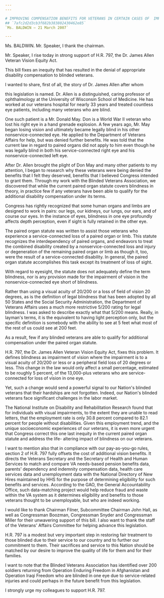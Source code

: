```yaml
---
---

# IMPROVING COMPENSATION BENEFITS FOR VETERANS IN CERTAIN CASES OF  IMPAIRMENT OF VISION INVOLVING BOTH EYES
## `7afc2d2d3cb3f682b383802430462e85`
`Ms. BALDWIN — 21 March 2007`

---
```



Ms. BALDWIN. Mr. Speaker, I thank the chairman.

Mr. Speaker, I rise today in strong support of H.R. 797, the Dr. 
James Allen Veteran Vision Equity Act.

This bill fixes an inequity that has resulted in the denial of 
appropriate disability compensation to blinded veterans.

I wanted to share, first of all, the story of Dr. James Allen after 
whom


this legislation is named. Dr. Allen is a distinguished, caring 
professor of ophthalmology at the University of Wisconsin School of 
Medicine. He has worked at our veterans hospital for nearly 33 years 
and treated countless eye patients, including many veterans who are 
blind.

One such patient is a Mr. Donald May. Don is a World War II veteran 
who lost his right eye in a hand grenade explosion. A few years ago, 
Mr. May began losing vision and ultimately became legally blind in his 
other nonservice-connected eye. He applied to the Department of 
Veterans Affairs for help, but was denied further benefits. He was told 
that the current law in regard to paired organs did not apply to him 
even though he was legally blind in both his service-connected right 
eye and his nonservice-connected left eye.

After Dr. Allen brought the plight of Don May and many other patients 
to my attention, I began to research why these veterans were being 
denied the benefits that I felt they deserved, benefits that I believed 
Congress intended to grant them. Through my work with the Blinded 
Veterans Association, we discovered that while the current paired organ 
statute covers blindness in theory, in practice few if any veterans 
have been able to qualify for the additional disability compensation 
under its terms.

Congress has rightly recognized that some human organs and limbs are 
designed to work in pairs: our legs, our kidneys, our lungs, our ears, 
and of course our eyes. In the instance of eyes, blindness in one eye 
profoundly affects depth perception, even if sight is fully retained in 
the other eye.

The paired organ statute was written to assist those veterans who 
experience a service-connected loss of a paired organ or limb. This 
statute recognizes the interdependency of paired organs, and endeavors 
to treat the combined disability created by a nonservice-connected loss 
and injury or degeneration of the remaining paired organ or limb as 
though it, too, were the result of a service-connected disability. In 
general, the paired organ statute accomplishes this task except its 
treatment of loss of sight.

With regard to eyesight, the statute does not adequately define the 
term blindness, nor is any provision made for the impairment of vision 
in the nonservice-connected eye short of blindness.

Rather than using a visual acuity of 20/200 or a loss of field of 
vision 20 degrees, as is the definition of legal blindness that has 
been adopted by all 50 States and the Social Security Administration, 
the Department of Veterans Affairs uses a much more restrictive 5/200 
rating for legal blindness. I was asked to describe exactly what that 
5/200 means. Really, in layman's terms, it is the equivalent to having 
light perception only, but the specific definition is somebody with the 
ability to see at 5 feet what most of the rest of us could see at 200 
feet.

As a result, few if any blinded veterans are able to qualify for 
additional compensation under the paired organ statute.



H.R. 797, the Dr. James Allen Veteran Vision Equity Act, fixes this 
problem. It defines blindness as impairment of vision where the 
impairment is to a visual acuity of 20/200 or less or a peripheral 
field loss of 20 degrees or less. This change in the law would only 
affect a small percentage, estimated to be roughly 5 percent, of the 
13,000-plus veterans who are service-connected for loss of vision in 
one eye.

Yet, such a change would send a powerful signal to our Nation's 
blinded veterans that their hardships are not forgotten. Indeed, our 
Nation's blinded veterans face significant challenges in the labor 
market.

The National Institute on Disability and Rehabilitation Research 
found that for individuals with visual impairments, to the extent they 
are unable to read letters, that the employment rate is only 30.8 
percent compared to 82.1 percent for people without disabilities. Given 
this employment trend, and the unique socioeconomic experiences of our 
veterans, it is even more urgent that Congress correct this one last 
inequity in the current paired organ statute and address the life-
altering impact of blindness on our veterans.

I want to mention also that in compliance with our pay-as-you-go 
rules, section 2 of H.R. 797 fully offsets the cost of additional 
vision benefits. It directs the Veterans Secretary and the Secretary of 
Health and Human Services to match and compare VA needs-based pension 
benefits data, parents' dependency and indemnity compensation data, 
health care services data and unemployment data with the National 
Directory of New Hires maintained by HHS for the purpose of determining 
eligibility for such benefits and services. According to the GAO, the 
General Accountability Office, such data-matching project would help 
reduce fraud and waste within the VA system as it determines 
eligibility and benefits to those veterans thought to be unemployable, 
but who are indeed working.

I would like to thank Chairman Filner, Subcommittee Chairman John 
Hall, as well as Congressman Boozman, Congressman Snyder and 
Congressman Miller for their unwavering support of this bill. I also 
want to thank the staff of the Veterans' Affairs Committee for helping 
advance this legislation.

H.R. 797 is a modest but very important step in restoring fair 
treatment to those blinded due to their service to our country and to 
further our commitment to them. Their sacrifices and service to this 
Nation should be matched by our desire to improve the quality of life 
for them and for their families.

I want to note that the Blinded Veterans Association has identified 
over 200 soldiers returning from Operation Enduring Freedom in 
Afghanistan and Operation Iraqi Freedom who are blinded in one eye due 
to service-related injuries and could perhaps in the future benefit 
from this legislation.

I strongly urge my colleagues to support H.R. 797.
